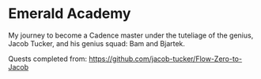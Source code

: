 # Emerald Academy

My journey to become a Cadence master under the tuteliage of the genius, Jacob Tucker, and his genius squad: Bam and Bjartek. 

Quests completed from: https://github.com/jacob-tucker/Flow-Zero-to-Jacob
